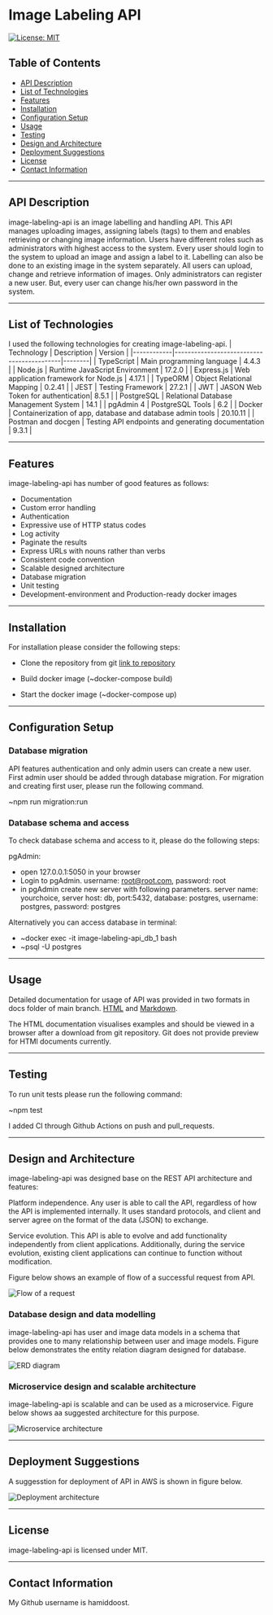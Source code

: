 # Image Labeling API

[![License: MIT](https://img.shields.io/badge/License-MIT-blue.svg)](https://opensource.org/licenses/MIT)

## Table of Contents

- [API Description](#API-Description)
- [List of Technologies](#List-of-Technologies)
- [Features](#Features)
- [Installation](#Installation)
- [Configuration Setup](#Configuration-Setup)
- [Usage](#Usage)
- [Testing](#Testing)
- [Design and Architecture](#Design-and-Architecture)
- [Deployment Suggestions](#Deployment-Suggestions)
- [License](#License)
- [Contact Information](#Contact-Information)

---

## API Description

image-labeling-api is an image labelling and handling API. This API manages uploading images, assigning labels (tags) to them and enables retrieving or changing image information. Users have different roles such as administrators with highest access to the system. Every user should login to the system to upload an image and assign a label to it. Labelling can also be done to an existing image in the system separately. All users can upload, change and retrieve information of images. Only administrators can register a new user. But, every user can change his/her own password in the system.

---

## List of Technologies

I used the following technologies for creating image-labeling-api.
| Technology | Description | Version |
|------------|-------------------------------------------|--------|
| TypeScript | Main programming language | 4.4.3 |
| Node.js | Runtime JavaScript Environment | 17.2.0 |
| Express.js | Web application framework for Node.js | 4.17.1 |
| TypeORM | Object Relational Mapping | 0.2.41 |
| JEST | Testing Framework | 27.2.1 |
| JWT | JASON Web Token for authentication| 8.5.1 |
| PostgreSQL | Relational Database Management System | 14.1 |
| pgAdmin 4 | PostgreSQL Tools | 6.2 |
| Docker | Containerization of app, database and database admin tools | 20.10.11 |
| Postman and docgen | Testing API endpoints and generating documentation | 9.3.1 |

---

## Features

image-labeling-api has number of good features as follows:

- Documentation
- Custom error handling
- Authentication
- Expressive use of HTTP status codes
- Log activity
- Paginate the results
- Express URLs with nouns rather than verbs
- Consistent code convention
- Scalable designed architecture
- Database migration
- Unit testing
- Development-environment and Production-ready docker images

---

## Installation

For installation please consider the following steps:

- Clone the repository from git [link to repository](https://github.com/HamidDoost/image-labeling-api.git)

- Build docker image (~docker-compose build)
- Start the docker image (~docker-compose up)

---

## Configuration Setup

### Database migration

API features authentication and only admin users can create a new user. First admin user should be added through database migration. For migration and creating first user, please run the following command.

~npm run migration:run

### Database schema and access

To check database schema and access to it, please do the following steps:

pgAdmin:

- open 127.0.0.1:5050 in your browser
- Login to pgAdmin. username: root@root.com, password: root
- in pgAdmin create new server with following parameters. server name: yourchoice, server host: db, port:5432, database: postgres, username: postgres, password: postgres

Alternatively you can access database in terminal:

- ~docker exec -it image-labeling-api_db_1 bash
- ~psql -U postgres

---

## Usage

Detailed documentation for usage of API was provided in two formats in docs folder of main branch. [HTML](https://github.com/HamidDoost/image-labeling-api/blob/main/docs/Documentation_v.1.0.0.html) and [Markdown](https://github.com/HamidDoost/image-labeling-api/blob/main/docs/Documentation_v.1.0.0.md).

The HTML documentation visualises examples and should be viewed in a browser after a download from git repository. Git does not provide preview for HTMl documents currently.

---

## Testing

To run unit tests please run the following command:

~npm test

I added CI through Github Actions on push and pull_requests.

---

## Design and Architecture

image-labeling-api was designed base on the REST API architecture and features:

Platform independence. Any user is able to call the API, regardless of how the API is implemented internally. It uses standard protocols, and client and server agree on the format of the data (JSON) to exchange.

Service evolution. This API is able to evolve and add functionality independently from client applications. Additionally, during the service evolution, existing client applications can continue to function without modification.

Figure below shows an example of flow of a successful request from API.

![Flow of a request](https://github.com/HamidDoost/image-labeling-api/blob/main/docs/User_request_flow.jpg)

### Database design and data modelling

image-labeling-api has user and image data models in a schema that provides one to many relationship between user and image models. Figure below demonstrates the entity relation diagram designed for database.

![ERD diagram](https://github.com/HamidDoost/image-labeling-api/blob/main/docs/ERD.png)

### Microservice design and scalable architecture

image-labeling-api is scalable and can be used as a microservice. Figure below shows aa suggested architecture for this purpose.

![Microservice architecture](https://github.com/HamidDoost/image-labeling-api/blob/main/docs/Microservices_architecture.jpg)

---

## Deployment Suggestions

A suggesstion for deployment of API in AWS is shown in figure below.

![Deployment architecture](https://github.com/HamidDoost/image-labeling-api/blob/main/docs/Deployment_architecture.jpg)

---

## License

image-labeling-api is licensed under MIT.

---

## Contact Information

My Github username is hamiddoost.

